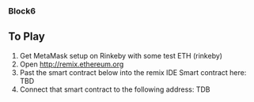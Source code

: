 ### Block6


## To Play

1) Get MetaMask setup on Rinkeby with some test ETH (rinkeby)
2) Open http://remix.ethereum.org
3) Past the smart contract below into the remix IDE
   Smart contract here: TBD
4) Connect that smart contract to the following address: TDB